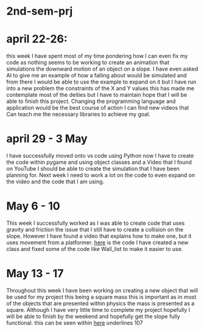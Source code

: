 # 2nd-sem-prj

# april 22-26:
this week I have spent most of my time pondering how I can even fix my code as nothing seems to be working to create an animation that simulations the downward motion of an object on a slope. I have even asked AI to give me an example of how a falling about would be simulated and from there I would be able to use the example to expand on it but I have run into a new problem the constraints of the X and Y values this has made me contemplate most of the deities but I have to maintain hope that I will be able to finish this project. Changing the programming language and application would be the best course of action I can find new videos that Can teach me the necessary libraries to achieve my goal.

# april 29 - 3 May 

I have successfully moved onto vs code using Python now I have to create the code within pygame and using object classes and a Video that I found on YouTube I should be able to create the simulation that I have been planning for. Next week I need to work a lot on the code to even expand on the video and the code that I am using.


# May 6 - 10
This week I successfully worked as I was able to create code that uses gravity and friction the issue that I still have to create a collision on the slope. However I have found a video that explains how to make one, but it uses movement from a platformer. [here](Masson_slope.py) is the code I have created a new class and fixed some of the code like Wall_list to make it easier to use.


# May 13 - 17

Throughout this week I have been working on creating a new object that will be used for my project this being a square mass this is important as in most of the objects that are presented within physics the mass is presented as a square. Although I have very little time to complete my project hopefully I will be able to finish by the weekend and hopefully get the slope fully functional. this can be seen within [here](Masson_slope.py) underlines 107
